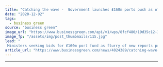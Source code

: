 ```yaml
---
title: "Catching the wave -  Government launches £160m ports push as offshore wind outlook brightens"
date: "2020-12-02"
tags: 
  - business green
source: "business green"
image_url: "https://www.businessgreen.com/api/v1/wps/8fcf480/19d35c12-11de-4282-9823-d0077c715b1a/6/Orsted-offshore-wind-185x114.jpg"
image_fp: "/assets/img/post_thumbnails/115.jpg"
lead: "
 Ministers seeking bids for £160m port fund as flurry of new reports predicts surge in offshore wind development ..."
article_url: "https://www.businessgreen.com/news/4024389/catching-wave-government-launches-gbp160m-ports-push-offshore-wind-outlook-brightens"
---
```


---

